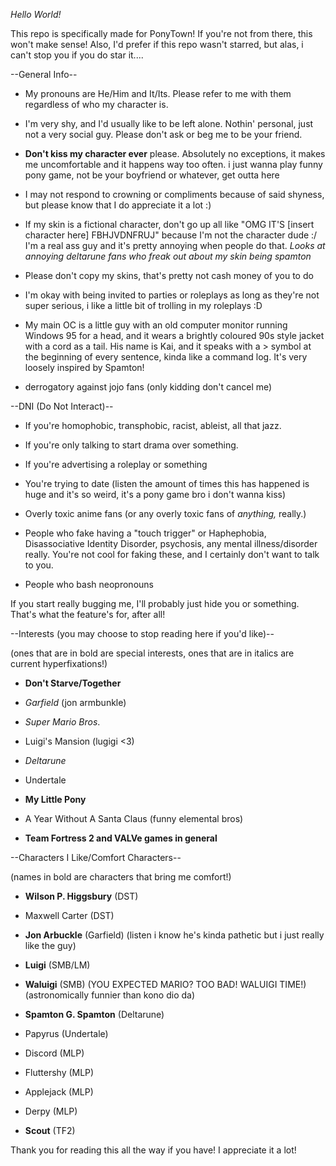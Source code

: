 *Hello World!*

This repo is specifically made for PonyTown! If you're not from there, this won't make sense! Also, I'd prefer if this repo wasn't starred, but alas, i can't stop you if you do star it....


--General Info--

- My pronouns are He/Him and It/Its. Please refer to me with them regardless of who my character is.

- I'm very shy, and I'd usually like to be left alone. Nothin' personal, just not a very social guy. Please don't ask or beg me to be your friend.

- **Don't kiss my character ever** please. Absolutely no exceptions, it makes me uncomfortable and it happens way too often. i just wanna play funny pony game, not be your boyfriend or whatever, get outta here

- I may not respond to crowning or compliments because of said shyness, but please know that I do appreciate it a lot :)

- If my skin is a fictional character, don't go up all like "OMG IT'S [insert character here] FBHJVDNFRUJ" because I'm not the character dude :/ I'm a real ass guy and it's pretty annoying when people do that. *Looks at annoying deltarune fans who freak out about my skin being spamton*

- Please don't copy my skins, that's pretty not cash money of you to do

- I'm okay with being invited to parties or roleplays as long as they're not super serious, i like a little bit of trolling in my roleplays :D

- My main OC is a little guy with an old computer monitor running Windows 95 for a head, and it wears a brightly coloured 90s style jacket with a cord as a tail. His name is Kai, and it speaks with a > symbol at the beginning of every sentence, kinda like a command log. It's very loosely inspired by Spamton!

- derrogatory against jojo fans (only kidding don't cancel me)


--DNI (Do Not Interact)--

- If you're homophobic, transphobic, racist, ableist, all that jazz.

- If you're only talking to start drama over something.

- If you're advertising a roleplay or something

- You're trying to date (listen the amount of times this has happened is huge and it's so weird, it's a pony game bro i don't wanna kiss)

- Overly toxic anime fans (or any overly toxic fans of *anything,* really.)

- People who fake having a "touch trigger" or Haphephobia, Disassociative Identity Disorder, psychosis, any mental illness/disorder really. You're not cool for faking these, and I certainly don't want to talk to you.

- People who bash neopronouns


If you start really bugging me, I'll probably just hide you or something. That's what the feature's for, after all!


--Interests (you may choose to stop reading here if you'd like)--

(ones that are in bold are special interests, ones that are in italics are current hyperfixations!)

- **Don't Starve/Together**

- *Garfield* (jon armbunkle)

- *Super Mario Bros*.

- Luigi's Mansion (lugigi <3)

- *Deltarune*

- Undertale

- **My Little Pony**

- A Year Without A Santa Claus (funny elemental bros)

- **Team Fortress 2 and VALVe games in general**


--Characters I Like/Comfort Characters--

(names in bold are characters that bring me comfort!)

- **Wilson P. Higgsbury** (DST)

- Maxwell Carter (DST)

- **Jon Arbuckle** (Garfield) (listen i know he's kinda pathetic but i just really like the guy)

- **Luigi** (SMB/LM)

- **Waluigi** (SMB) (YOU EXPECTED MARIO? TOO BAD! WALUIGI TIME!) (astronomically funnier than kono dio da)

- **Spamton G. Spamton** (Deltarune)

- Papyrus (Undertale)

- Discord (MLP)

- Fluttershy (MLP)

- Applejack (MLP)

- Derpy (MLP)

- **Scout** (TF2)


Thank you for reading this all the way if you have! I appreciate it a lot!

